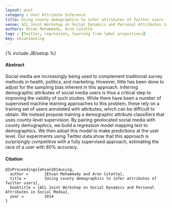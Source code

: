 ```yaml
---
layout: post
category : User Attribute Inference
title: Using county demographics to infer attributes of Twitter users
venue: ACL Joint Workshop on Social Dynamics and Personal Attributes in Social Media
authors: Ehsan Mohammady, Aron Culotta
tags : [Twitter, regression, learning from label proportions]
key: ehsan14using
---
```

{% include JB/setup %}
#### Abstract

Social media are increasingly being used to complement traditional survey
methods in health, politics, and marketing. However, little has been done
to adjust for the sampling bias inherent in this approach. Inferring
demographic attributes of social media users is thus a critical step to
improving the validity of such studies. While there have been a number of
supervised machine learning approaches to this problem, these rely on a
training set of users annotated with attributes, which can be difficult to
obtain. We instead propose training a demographic attribute classifiers that
uses county-level supervision. By pairing geolocated social media with county
demographics, we build a regression model mapping text to demographics. We
then adopt this model to make predictions at the user level. Our experiments
using Twitter data show that this approach is surprisingly competitive with a
fully supervised approach, estimating the race of a user with 80%
accuracy.

#### Citation

	@InProceedings{ehsan2014using,
      author =       {Ehsan Mohammady and Aron Culotta},
      title =        {Using county demographics to infer attributes of Twitter users},
      booktitle = {ACL Joint Workshop on Social Dynamics and Personal Attributes in Social Media},
      year =         2014
    }
